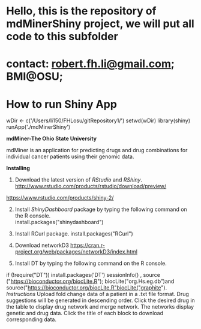 # Hello, this is the repository of mdMinerShiny project, we will put all code to this subfolder
# contact: robert.fh.li@gmail.com; BMI@OSU;

# How to run Shiny App
wDir <- c('/Users/li150/FHLosu/gitRepository1/')
setwd(wDir)
library(shiny)
runApp('./mdMinerShiny')

**mdMiner-The Ohio State University**

mdMiner is an application for predicting drugs and drug combinations for individual cancer patients using their genomic data.
 
**Installing** 

1) Download the latest version of *RStudio* and *RShiny*.
http://www.rstudio.com/products/rstudio/download/preview/

https://www.rstudio.com/products/shiny-2/

2) Install *ShinyDashboard* package by typing the following command on the R console.  
install.packages("shinydashboard") 

3) Install RCurl package. install.packages("RCurl")

4) Download networkD3 https://cran.r-project.org/web/packages/networkD3/index.html

4) Install DT by typing the following command on the R console. 

if (!require("DT")) install.packages('DT')
sessionInfo()
, source ("https://bioconductor.org/biocLite.R"); biocLite("org.Hs.eg.db”)and source("https://bioconductor.org/biocLite.R"biocLite("graphite"). 
*Instructions*
Upload fold change data of a patient in a .txt file format. Drug suggestions will be generated in descending order. Click the desired drug  in the table to display drug network and merge network. The networks display genetic and drug data. Click the title of each block to download corresponding data.
